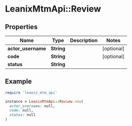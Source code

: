 # LeanixMtmApi::Review

## Properties

| Name | Type | Description | Notes |
| ---- | ---- | ----------- | ----- |
| **actor_username** | **String** |  | [optional] |
| **code** | **String** |  | [optional] |
| **status** | **String** |  |  |

## Example

```ruby
require 'leanix_mtm_api'

instance = LeanixMtmApi::Review.new(
  actor_username: null,
  code: null,
  status: null
)
```

